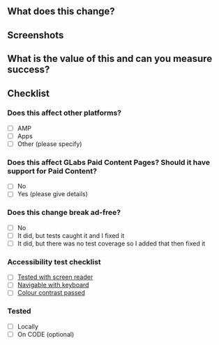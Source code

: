 ## What does this change?

## Screenshots

## What is the value of this and can you measure success?

## Checklist

### Does this affect other platforms?

- [ ] AMP <!-- AMP question? https://git.io/v9zIE -->
- [ ] Apps
- [ ] Other (please specify)

### Does this affect GLabs Paid Content Pages? Should it have support for Paid Content?

<!-- if there are versions of this content with the paid styling (teal and grey) then they will need to be checked -->
<!-- content can be found here: https://www.theguardian.com/tone/advertisement-features -->

- [ ] No
- [ ] Yes (please give details)

### Does this change break ad-free?

<!-- The scope for this includes, but is not limited to, ad-slots, page targeting, podcasts, rich links, outbrain, -->
<!-- merchandising, page skins and paid-for content -->
<!-- If there's any chance it could cause problems, please test it with an appropriate test user or add a new test -->
<!-- scenario -->

- [ ] No
- [ ] It did, but tests caught it and I fixed it
- [ ] It did, but there was no test coverage so I added that then fixed it

### Accessibility test checklist

<!-- for changes that affect how a page appears in the browser -->

- [ ] [Tested with screen reader](https://accessibility.gutools.co.uk/testing/web/screen-readers/)
- [ ] [Navigable with keyboard](https://accessibility.gutools.co.uk/testing/web/keyboard-navigation/)
- [ ] [Colour contrast passed](https://accessibility.gutools.co.uk/testing/web/colour-contrast/)

### Tested

- [ ] Locally
- [ ] On CODE (optional)

<!-- AB test? https://git.io/v1V0x -->
<!-- Does this PR meet the contributing guidelines? https://git.io/v1VEJ -->
